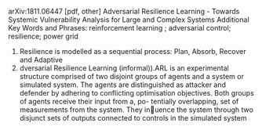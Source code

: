 arXiv:1811.06447 [pdf, other]
Adversarial Resilience Learning - Towards Systemic Vulnerability Analysis for Large and Complex Systems 
Additional Key Words and Phrases:  reinforcement learning ; adversarial control; resilience; power grid

1. Resilience is modelled as a sequential process: Plan, Absorb, Recover and Adaptive
2. dversarial Resilience Learning (informal)).ARL is
  an experimental structure comprised of two disjoint groups of agents
  and a system or simulated system.  The agents are distinguished
  as attacker and defender by adhering to conflicting optimisation
  objectives.  Both groups of agents receive their input from a, po-
  tentially overlapping, set of measurements from the system. They
  inuence the system through two disjunct sets of outputs connected
  to controls in the simulated system
